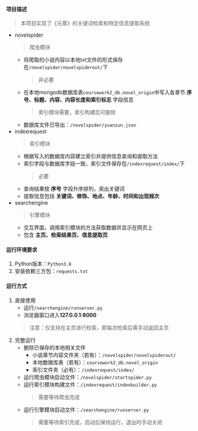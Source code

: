 #### 项目描述
> 本项目实现了《元尊》的关键词检索和特定信息提取系统
+ novelspider
	> 爬虫模块
	+ 将爬取的小说内容以本地txt文件的形式保存在`/novelspider/novelspiderout/`下
		> 非必要
	+ 在本地mongodb数据库表`coursework2_db.novel_origin`中写入各章节 __序号、标题、内容、内容长度和索引标志__ 字段信息
		> 索引模块需要，索引构建后可删除
	+ 数据库文件已导出：`/novelspider/yuanzun.json`
+ indexrequest
	> 索引模块
	+ 根据写入的数据库内容建立索引并提供信息查询和提取方法
	+ 索引字段与数据库字段一致，索引文件保存在`/indexrequest/index/`下
		> 必要
	+ 查询结果按 __序号__ 字段升序排列，突出关键词
	+ 提取信息包括 __关键词、修饰、地点、年龄、时间和出现频次__
+ searchengine
	> 引擎模块
	+ 交互界面，调用索引模块的方法获取数据并显示在网页上
	+ 包含 __主页、检索结果页、信息提取页__

#### 运行环境要求
1. Python版本：`Python3.8`
2. 安装依赖三方包：`requests.txt`

#### 运行方式
1. 直接使用
	+ 运行`/searchengine/runserver.py`
	+ 浏览器窗口进入**127.0.0.1:8000**
	> 注意：仅支持在主页进行检索，即每次检索后需手动返回主页
2. 完整运行
	+ 删除已保存的本地相关文件
		+ 小说章节内容文件夹（若有）：`/novelspider/novelspiderout/`
		+ 本地数据库表（若有）：`coursework2_db.novel_origin`
		+ 索引文件夹（必有）：`/indexrequest/index/`
	+ 运行爬虫模块启动文件：`/novelspider/startspider.py`
	+ 运行索引模块构建文件：`/indexrequest/indexbuilder.py`
		> 需要等待爬虫完成
	+ 运行引擎模块启动文件：`/searchengine/runserver.py`
		> 需要等待索引完成，启动后保持运行，退出时手动关闭